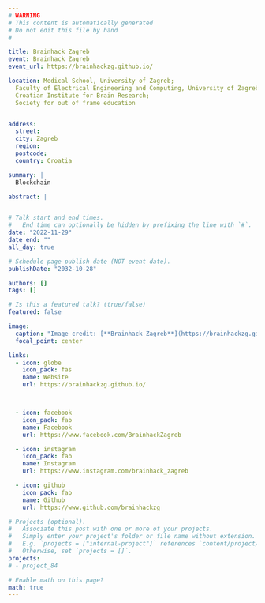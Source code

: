 ```yaml
---
# WARNING
# This content is automatically generated
# Do not edit this file by hand
#

title: Brainhack Zagreb
event: Brainhack Zagreb
event_url: https://brainhackzg.github.io/

location: Medical School, University of Zagreb;
  Faculty of Electrical Engineering and Computing, University of Zagreb;
  Croatian Institute for Brain Research;
  Society for out of frame education


address:
  street:
  city: Zagreb
  region:
  postcode:
  country: Croatia

summary: |
  Blockchain

abstract: |


# Talk start and end times.
#   End time can optionally be hidden by prefixing the line with `#`.
date: "2022-11-29"
date_end: ""
all_day: true

# Schedule page publish date (NOT event date).
publishDate: "2032-10-28"

authors: []
tags: []

# Is this a featured talk? (true/false)
featured: false

image:
  caption: "Image credit: [**Brainhack Zagreb**](https://brainhackzg.github.io/)"
  focal_point: center

links:
  - icon: globe
    icon_pack: fas
    name: Website
    url: https://brainhackzg.github.io/



  - icon: facebook
    icon_pack: fab
    name: Facebook
    url: https://www.facebook.com/BrainhackZagreb

  - icon: instagram
    icon_pack: fab
    name: Instagram
    url: https://www.instagram.com/brainhack_zagreb

  - icon: github
    icon_pack: fab
    name: Github
    url: https://www.github.com/brainhackzg

# Projects (optional).
#   Associate this post with one or more of your projects.
#   Simply enter your project's folder or file name without extension.
#   E.g. `projects = ["internal-project"]` references `content/project/deep-learning/index.md`.
#   Otherwise, set `projects = []`.
projects:
# - project_84

# Enable math on this page?
math: true
---
```

